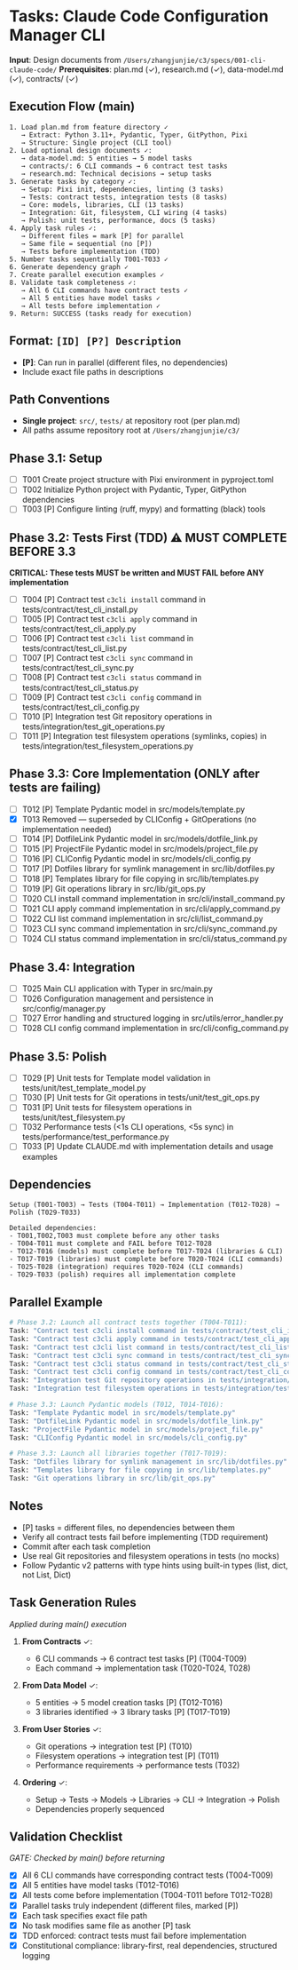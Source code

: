 # Tasks: Claude Code Configuration Manager CLI

**Input**: Design documents from `/Users/zhangjunjie/c3/specs/001-cli-claude-code/`
**Prerequisites**: plan.md (✓), research.md (✓), data-model.md (✓), contracts/ (✓)

## Execution Flow (main)
```
1. Load plan.md from feature directory ✓
   → Extract: Python 3.11+, Pydantic, Typer, GitPython, Pixi
   → Structure: Single project (CLI tool)
2. Load optional design documents ✓:
   → data-model.md: 5 entities → 5 model tasks
   → contracts/: 6 CLI commands → 6 contract test tasks  
   → research.md: Technical decisions → setup tasks
3. Generate tasks by category ✓:
   → Setup: Pixi init, dependencies, linting (3 tasks)
   → Tests: contract tests, integration tests (8 tasks)
   → Core: models, libraries, CLI (13 tasks) 
   → Integration: Git, filesystem, CLI wiring (4 tasks)
   → Polish: unit tests, performance, docs (5 tasks)
4. Apply task rules ✓:
   → Different files = mark [P] for parallel
   → Same file = sequential (no [P])
   → Tests before implementation (TDD)
5. Number tasks sequentially T001-T033 ✓
6. Generate dependency graph ✓
7. Create parallel execution examples ✓
8. Validate task completeness ✓:
   → All 6 CLI commands have contract tests ✓
   → All 5 entities have model tasks ✓
   → All tests before implementation ✓
9. Return: SUCCESS (tasks ready for execution)
```

## Format: `[ID] [P?] Description`
- **[P]**: Can run in parallel (different files, no dependencies)
- Include exact file paths in descriptions

## Path Conventions  
- **Single project**: `src/`, `tests/` at repository root (per plan.md)
- All paths assume repository root at `/Users/zhangjunjie/c3/`

## Phase 3.1: Setup
- [ ] T001 Create project structure with Pixi environment in pyproject.toml
- [ ] T002 Initialize Python project with Pydantic, Typer, GitPython dependencies
- [ ] T003 [P] Configure linting (ruff, mypy) and formatting (black) tools

## Phase 3.2: Tests First (TDD) ⚠️ MUST COMPLETE BEFORE 3.3
**CRITICAL: These tests MUST be written and MUST FAIL before ANY implementation**
- [ ] T004 [P] Contract test `c3cli install` command in tests/contract/test_cli_install.py
- [ ] T005 [P] Contract test `c3cli apply` command in tests/contract/test_cli_apply.py
- [ ] T006 [P] Contract test `c3cli list` command in tests/contract/test_cli_list.py
- [ ] T007 [P] Contract test `c3cli sync` command in tests/contract/test_cli_sync.py
- [ ] T008 [P] Contract test `c3cli status` command in tests/contract/test_cli_status.py
- [ ] T009 [P] Contract test `c3cli config` command in tests/contract/test_cli_config.py
- [ ] T010 [P] Integration test Git repository operations in tests/integration/test_git_operations.py
- [ ] T011 [P] Integration test filesystem operations (symlinks, copies) in tests/integration/test_filesystem_operations.py

## Phase 3.3: Core Implementation (ONLY after tests are failing)
- [ ] T012 [P] Template Pydantic model in src/models/template.py
- [x] T013 Removed — superseded by CLIConfig + GitOperations (no implementation needed)
- [ ] T014 [P] DotfileLink Pydantic model in src/models/dotfile_link.py
- [ ] T015 [P] ProjectFile Pydantic model in src/models/project_file.py
- [ ] T016 [P] CLIConfig Pydantic model in src/models/cli_config.py
- [ ] T017 [P] Dotfiles library for symlink management in src/lib/dotfiles.py
- [ ] T018 [P] Templates library for file copying in src/lib/templates.py
- [ ] T019 [P] Git operations library in src/lib/git_ops.py
- [ ] T020 CLI install command implementation in src/cli/install_command.py
- [ ] T021 CLI apply command implementation in src/cli/apply_command.py
- [ ] T022 CLI list command implementation in src/cli/list_command.py
- [ ] T023 CLI sync command implementation in src/cli/sync_command.py
- [ ] T024 CLI status command implementation in src/cli/status_command.py

## Phase 3.4: Integration
- [ ] T025 Main CLI application with Typer in src/main.py
- [ ] T026 Configuration management and persistence in src/config/manager.py
- [ ] T027 Error handling and structured logging in src/utils/error_handler.py
- [ ] T028 CLI config command implementation in src/cli/config_command.py

## Phase 3.5: Polish
- [ ] T029 [P] Unit tests for Template model validation in tests/unit/test_template_model.py
- [ ] T030 [P] Unit tests for Git operations in tests/unit/test_git_ops.py
- [ ] T031 [P] Unit tests for filesystem operations in tests/unit/test_filesystem.py
- [ ] T032 Performance tests (<1s CLI operations, <5s sync) in tests/performance/test_performance.py
- [ ] T033 [P] Update CLAUDE.md with implementation details and usage examples

## Dependencies
```
Setup (T001-T003) → Tests (T004-T011) → Implementation (T012-T028) → Polish (T029-T033)

Detailed dependencies:
- T001,T002,T003 must complete before any other tasks
- T004-T011 must complete and FAIL before T012-T028
- T012-T016 (models) must complete before T017-T024 (libraries & CLI)
- T017-T019 (libraries) must complete before T020-T024 (CLI commands)
- T025-T028 (integration) requires T020-T024 (CLI commands)
- T029-T033 (polish) requires all implementation complete
```

## Parallel Example
```bash
# Phase 3.2: Launch all contract tests together (T004-T011):
Task: "Contract test c3cli install command in tests/contract/test_cli_install.py" 
Task: "Contract test c3cli apply command in tests/contract/test_cli_apply.py"
Task: "Contract test c3cli list command in tests/contract/test_cli_list.py"
Task: "Contract test c3cli sync command in tests/contract/test_cli_sync.py"
Task: "Contract test c3cli status command in tests/contract/test_cli_status.py"
Task: "Contract test c3cli config command in tests/contract/test_cli_config.py"
Task: "Integration test Git repository operations in tests/integration/test_git_operations.py"
Task: "Integration test filesystem operations in tests/integration/test_filesystem_operations.py"

# Phase 3.3: Launch Pydantic models (T012, T014-T016):
Task: "Template Pydantic model in src/models/template.py"
Task: "DotfileLink Pydantic model in src/models/dotfile_link.py"
Task: "ProjectFile Pydantic model in src/models/project_file.py"
Task: "CLIConfig Pydantic model in src/models/cli_config.py"

# Phase 3.3: Launch all libraries together (T017-T019):
Task: "Dotfiles library for symlink management in src/lib/dotfiles.py"
Task: "Templates library for file copying in src/lib/templates.py"
Task: "Git operations library in src/lib/git_ops.py"
```

## Notes
- [P] tasks = different files, no dependencies between them
- Verify all contract tests fail before implementing (TDD requirement)
- Commit after each task completion
- Use real Git repositories and filesystem operations in tests (no mocks)
- Follow Pydantic v2 patterns with type hints using built-in types (list, dict, not List, Dict)

## Task Generation Rules
*Applied during main() execution*

1. **From Contracts** ✓:
   - 6 CLI commands → 6 contract test tasks [P] (T004-T009)
   - Each command → implementation task (T020-T024, T028)
   
2. **From Data Model** ✓:
   - 5 entities → 5 model creation tasks [P] (T012-T016)
   - 3 libraries identified → 3 library tasks [P] (T017-T019)
   
3. **From User Stories** ✓:
   - Git operations → integration test [P] (T010)
   - Filesystem operations → integration test [P] (T011)
   - Performance requirements → performance tests (T032)

4. **Ordering** ✓:
   - Setup → Tests → Models → Libraries → CLI → Integration → Polish
   - Dependencies properly sequenced

## Validation Checklist
*GATE: Checked by main() before returning*

- [x] All 6 CLI commands have corresponding contract tests (T004-T009)
- [x] All 5 entities have model tasks (T012-T016)
- [x] All tests come before implementation (T004-T011 before T012-T028)
- [x] Parallel tasks truly independent (different files, marked [P])
- [x] Each task specifies exact file path
- [x] No task modifies same file as another [P] task
- [x] TDD enforced: contract tests must fail before implementation
- [x] Constitutional compliance: library-first, real dependencies, structured logging
